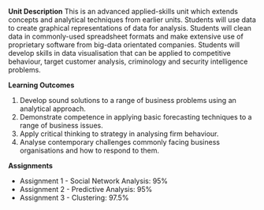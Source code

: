 **Unit Description**
This is an advanced applied-skills unit which extends concepts and analytical techniques from
earlier units. Students will use data to create graphical representations of data for analysis.
Students will clean data in commonly-used spreadsheet formats and make extensive use of
proprietary software from big-data orientated companies. Students will develop skills in data
visualisation that can be applied to competitive behaviour, target customer analysis,
criminology and security intelligence problems.

**Learning Outcomes**
1. Develop sound solutions to a range of business problems using an analytical approach.
2. Demonstrate competence in applying basic forecasting techniques to a range of business issues.
3. Apply critical thinking to strategy in analysing firm behaviour.
4. Analyse contemporary challenges commonly facing business organisations and how to respond to them.

**Assignments**

- Assignment 1 - Social Network Analysis: 95%
- Assignment 2 - Predictive Analysis: 95%
- Assignment 3 - Clustering: 97.5%
